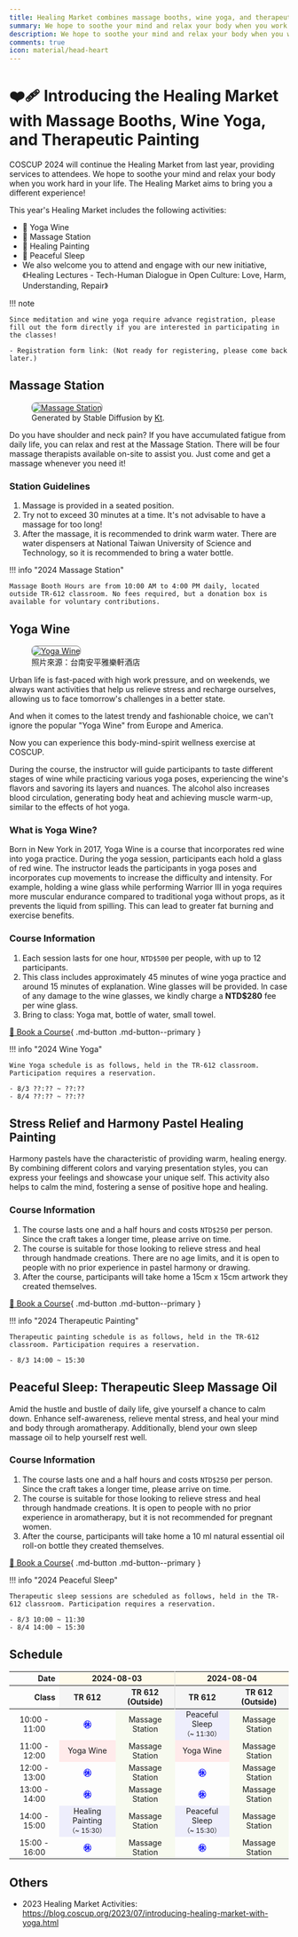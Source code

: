 ```yaml
---
title: Healing Market combines massage booths, wine yoga, and therapeutic painting.
summary: We hope to soothe your mind and relax your body when you work hard in your life. The Healing Market aims to bring you a different experience!
description: We hope to soothe your mind and relax your body when you work hard in your life. The Healing Market aims to bring you a different experience!
comments: true
icon: material/head-heart
---
```


# :mending_heart: Introducing the Healing Market with Massage Booths, Wine Yoga, and Therapeutic Painting

COSCUP 2024 will continue the Healing Market from last year, providing services to attendees. We hope to soothe your mind and relax your body when you work hard in your life. The Healing Market aims to bring you a different experience!

This year's Healing Market includes the following activities:

- 💃 Yoga Wine
- 💆 Massage Station
- 🎨 Healing Painting
- 🛌 Peaceful Sleep
- We also welcome you to attend and engage with our new initiative, 《Healing Lectures - Tech-Human Dialogue in Open Culture: Love, Harm, Understanding, Repair》

!!! note

    Since meditation and wine yoga require advance registration, please fill out the form directly if you are interested in participating in the classes!

    - Registration form link: (Not ready for registering, please come back later.)

## Massage Station

<figure markdown="span">
    <a href="https://secretary.coscup.org/s3/img/2023_sd_massage.png">
        <img src="https://secretary.coscup.org/s3/img/2023_sd_massage.png"
            alt="Massage Station" title="Massage Station"
            style="border-radius: 8px;border:1px solid hsl(0, 0%, 50%);">
    </a>
    <figcaption>Generated by Stable Diffusion by <a href="https://www.linkedin.com/in/katy-huang-8560101b9">Kt</a>.</figcaption>
</figure>

Do you have shoulder and neck pain? If you have accumulated fatigue from daily life, you can relax and rest at the Massage Station. There will be four massage therapists available on-site to assist you. Just come and get a massage whenever you need it!

### Station Guidelines

1. Massage is provided in a seated position.
2. Try not to exceed 30 minutes at a time. It's not advisable to have a massage for too long!
3. After the massage, it is recommended to drink warm water. There are water dispensers at National Taiwan University of Science and Technology, so it is recommended to bring a water bottle.

!!! info "2024 Massage Station"

    Massage Booth Hours are from 10:00 AM to 4:00 PM daily, located outside TR-612 classroom. No fees required, but a donation box is available for voluntary contributions.

## Yoga Wine

<figure markdown="span">
    <a href="https://secretary.coscup.org/s3/img/2022_yoga_1600.jpg">
        <img src="https://secretary.coscup.org/s3/img/2022_yoga_1600.jpg"
            alt="Yoga Wine" title="Yoga Wine"
            style="border-radius: 8px;border:1px solid hsl(0, 0%, 50%);">
    </a>
    <figcaption>照片來源：台南安平雅樂軒酒店</figcaption>
</figure>

Urban life is fast-paced with high work pressure, and on weekends, we always want activities that help us relieve stress and recharge ourselves, allowing us to face tomorrow's challenges in a better state.

And when it comes to the latest trendy and fashionable choice, we can't ignore the popular "Yoga Wine" from Europe and America.

Now you can experience this body-mind-spirit wellness exercise at COSCUP.

During the course, the instructor will guide participants to taste different stages of wine while practicing various yoga poses, experiencing the wine's flavors and savoring its layers and nuances. The alcohol also increases blood circulation, generating body heat and achieving muscle warm-up, similar to the effects of hot yoga.

### What is Yoga Wine?

Born in New York in 2017, Yoga Wine is a course that incorporates red wine into yoga practice. During the yoga session, participants each hold a glass of red wine. The instructor leads the participants in yoga poses and incorporates cup movements to increase the difficulty and intensity. For example, holding a wine glass while performing Warrior III in yoga requires more muscular endurance compared to traditional yoga without props, as it prevents the liquid from spilling. This can lead to greater fat burning and exercise benefits.

### Course Information

1. Each session lasts for one hour, `NTD$500` per people, with up to 12 participants.
2. This class includes approximately 45 minutes of wine yoga practice and around 15 minutes of explanation. Wine glasses will be provided. In case of any damage to the wine glasses, we kindly charge a **NTD$280** fee per wine glass.
3. Bring to class: Yoga mat, bottle of water, small towel.

[:hatched_chick: Book a Course](https://ocf.neticrm.tw/civicrm/event/info?reset=1&id=44){ .md-button .md-button--primary }

!!! info "2024 Wine Yoga"

    Wine Yoga schedule is as follows, held in the TR-612 classroom. Participation requires a reservation.

    - 8/3 ??:?? ~ ??:??
    - 8/4 ??:?? ~ ??:??

## Stress Relief and Harmony Pastel Healing Painting

Harmony pastels have the characteristic of providing warm, healing energy. By combining different colors and varying presentation styles, you can express your feelings and showcase your unique self. This activity also helps to calm the mind, fostering a sense of positive hope and healing.

### Course Information

1. The course lasts one and a half hours and costs `NTD$250` per person. Since the craft takes a longer time, please arrive on time.
2. The course is suitable for those looking to relieve stress and heal through handmade creations. There are no age limits, and it is open to people with no prior experience in pastel harmony or drawing.
3. After the course, participants will take home a 15cm x 15cm artwork they created themselves.

[:hatched_chick: Book a Course](https://ocf.neticrm.tw/civicrm/event/info?reset=1&id=44){ .md-button .md-button--primary }

!!! info "2024 Therapeutic Painting"

    Therapeutic painting schedule is as follows, held in the TR-612 classroom. Participation requires a reservation.

    - 8/3 14:00 ~ 15:30

## Peaceful Sleep: Therapeutic Sleep Massage Oil

Amid the hustle and bustle of daily life, give yourself a chance to calm down. Enhance self-awareness, relieve mental stress, and heal your mind and body through aromatherapy. Additionally, blend your own sleep massage oil to help yourself rest well.

### Course Information

1. The course lasts one and a half hours and costs `NTD$250` per person. Since the craft takes a longer time, please arrive on time.
2. The course is suitable for those looking to relieve stress and heal through handmade creations. It is open to people with no prior experience in aromatherapy, but it is not recommended for pregnant women.
3. After the course, participants will take home a 10 ml natural essential oil roll-on bottle they created themselves.

[:hatched_chick: Book a Course](https://ocf.neticrm.tw/civicrm/event/info?reset=1&id=44){ .md-button .md-button--primary }

!!! info "2024 Peaceful Sleep"

    Therapeutic sleep sessions are scheduled as follows, held in the TR-612 classroom. Participation requires a reservation.

    - 8/3 10:00 ~ 11:30
    - 8/4 14:00 ~ 15:30

## Schedule

<div class="center-table">
<table style="font-size: 1em;">
    <thead>
    <tr>
        <th style="text-align: right;">
        Date
        </th>
        <th colspan="2" style="background-color: #fffbeb; border-right: 1px solid rgb(219, 219, 219); text-align: center;">
        2024-08-03
        </th>
        <th colspan="2" style="background-color: #fffbeb; text-align: center;">
        2024-08-04
        </th>
    </tr>
    <tr>
        <th style="text-align: right;">
        Class
        </th>
        <th style="background-color: whitesmoke; text-align: center;">
        TR 612
        </th>
        <th style="background-color: whitesmoke; border-right: 1px solid rgb(219, 219, 219); text-align: center;">
        TR 612<br>(Outside)
        </th>
        <th style="background-color: whitesmoke; text-align: center;">
        TR 612
        </th>
        <th style="background-color: whitesmoke; text-align: center;">
        TR 612<br>(Outside)
        </th>
    </tr>
    </thead>
    <tbody>
    <tr>
        <td style="text-align: center; vertical-align: middle;">
        10:00 - 11:00
        </td>
        <td class="child" style="color: #0004ff; font-weight: bold; text-align: center; vertical-align: middle;">
        ㊡
        </td>
        <td class="massage" style="background-color: #f7faef; text-align: center; vertical-align: middle;">
        Massage Station
        </td>
        <td class="meditation" style="background-color: #eeeefc; text-align: center; vertical-align: middle;">
        Peaceful Sleep<br><small>（~ 11:30）</small>
        </td>
        <td class="massage" style="background-color: #f7faef; text-align: center; vertical-align: middle;">
        Massage Station
        </td>
    </tr>
    <tr>
        <td style="text-align: center;">
        11:00 - 12:00
        </td>
        <td class="yoga" style="background-color: #ffebeb; text-align: center;">
        Yoga Wine
        </td>
        <td class="massage" style="background-color: #f7faef; text-align: center;">
        Massage Station
        </td>
        <td class="yoga" style="background-color: #ffebeb; text-align: center;">
        Yoga Wine
        </td>
        <td class="massage" style="background-color: #f7faef; text-align: center;">
        Massage Station
        </td>
    </tr>
    <tr>
        <td style="text-align: center;">
        12:00 - 13:00
        </td>
        <td class="child" style="color: #0004ff; font-weight: bold; text-align: center;">
        ㊡
        </td>
        <td class="massage" style="background-color: #f7faef; text-align: center;">
        Massage Station
        </td>
        <td class="child" style="color: #0004ff; font-weight: bold; text-align: center;">
        ㊡
        </td>
        <td class="massage" style="background-color: #f7faef; text-align: center;">
        Massage Station
        </td>
    </tr>
    <tr>
        <td style="text-align: center;">
        13:00 - 14:00
        </td>
        <td class="child" style="color: #0004ff; font-weight: bold; text-align: center; vertical-align: middle;">
        ㊡
        </td>
        <td class="massage" style="background-color: #f7faef; text-align: center;">
        Massage Station
        </td>
        <td class="child" style="color: #0004ff; font-weight: bold; text-align: center; vertical-align: middle;">
        ㊡
        </td>
        <td class="massage" style="background-color: #f7faef; text-align: center;">
        Massage Station
        </td>
    </tr>
    <tr>
        <td style="text-align: center; vertical-align: middle;">
        14:00 - 15:00
        </td>
        <td class="meditation" style="background-color: #eeeefc; text-align: center; vertical-align: middle;">
        Healing Painting<br><small>（~ 15:30）</small>
        </td>
        <td class="massage" style="background-color: #f7faef; text-align: center; vertical-align: middle;">
        Massage Station
        </td>
        <td class="meditation" style="background-color: #eeeefc; text-align: center; vertical-align: middle;">
        Peaceful Sleep<br><small>（~ 15:30）</small>
        </td>
        <td class="massage" style="background-color: #f7faef; text-align: center; vertical-align: middle;">
        Massage Station
        </td>
    </tr>
    <tr>
        <td style="text-align: center;">
        15:00 - 16:00
        </td>
        <td class="child" style="color: #0004ff; font-weight: bold; text-align: center;">
        ㊡
        </td>
        <td class="massage" style="background-color: #f7faef; text-align: center;">
        Massage Station
        </td>
        <td class="child" style="color: #0004ff; font-weight: bold; text-align: center;">
        ㊡
        </td>
        <td class="massage" style="background-color: #f7faef; text-align: center;">
        Massage Station
        </td>
    </tr>
    </tbody>
</table>
</div>

## Others

- 2023 Healing Market Activities: <https://blog.coscup.org/2023/07/introducing-healing-market-with-yoga.html>
